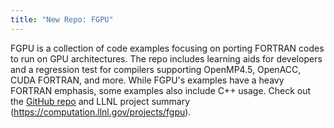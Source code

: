 ```yaml
---
title: "New Repo: FGPU"
---
```


FGPU is a collection of code examples focusing on porting FORTRAN codes to run on GPU architectures. The repo includes learning aids for developers and a regression test for compilers supporting OpenMP4.5, OpenACC, CUDA FORTRAN, and more. While FGPU's examples have a heavy FORTRAN emphasis, some examples also include C++ usage. Check out the [GitHub repo](https://github.com/LLNL/FGPU) and LLNL project summary (https://computation.llnl.gov/projects/fgpu).

